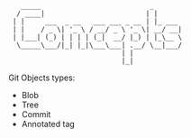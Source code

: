 ```
   _____                           _       
  / ____|                         | |      
 | |     ___  _ __   ___ ___ _ __ | |_ ___ 
 | |    / _ \| '_ \ / __/ _ \ '_ \| __/ __|
 | |___| (_) | | | | (_|  __/ |_) | |_\__ \
  \_____\___/|_| |_|\___\___| .__/ \__|___/
                            | |            
                            |_|            
```

Git Objects types:

- Blob
- Tree
- Commit
- Annotated tag